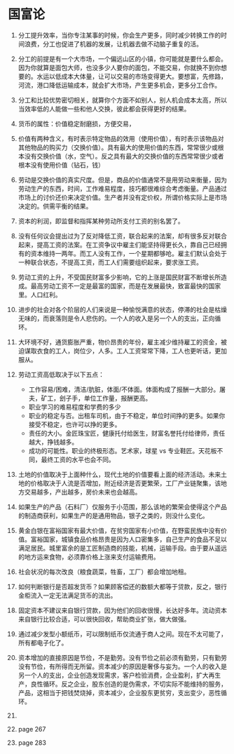 # 国富论

1. 分工提升效率，当你专注某事的时候，你会生产更多，同时减少转换工作的时间浪费，分工也促进了机器的发展，让机器去做不动脑子重复的活。
2. 分工的前提是有一个大市场，一个偏远山区的小镇，你可能就是要什么都会。因为你就算是面包大师，也没多少人要你的面包，不能交易，你就换不到你想要的。水运以低成本大体量，让可以交易的市场变得更大。要想富，先修路，河流，港口降低运输成本，就会扩大市场，产生更多机会，更多分工合作。
3. 分工和比较优势密切相关，就算你个方面不如别人，别人机会成本太高，所以当效率低的人能做一些和他人交换，彼此都会获得更好的结果。
4. 货币的属性：价值稳定耐磨损，方便交易，
5. 价值有两种含义，有时表示特定物品的效用（使用价值），有时表示该物品对其他物品的购买力（交换价值）。具有最大的使用价值的东西，常常很少或根本没有交换价值（水，空气）。反之具有最大的交换价值的东西常常很少或者根本没有使用价值（钻石，钱）
6. 劳动是交换价值的真实尺度。但是，商品的价值通常不是用劳动来衡量，因为劳动生产的东西，时间，工作难易程度，技巧都很难综合考虑衡量。产品通过市场上的讨价还价来决定价值。生产者并没有定价权，所谓价格实际上是市场决定的。供需平衡的结果。
7. 资本的利润，即监督和指挥某种劳动所支付工资的别名罢了。
8. 没有任何议会提出过为了反对降低工资，联合起来的法案，却有很多反对联合起来，提高工资的法案。在工资争议中雇主们能坚持得更长久，靠自己已经拥有的资本维持一两年。而工人没有工作，一个星期都够呛。雇主们默认会处于一种联合状态，不提高工资，而工人们需要组织起来，要求涨工资。
9. 劳动工资的上升，不受国民财富多少影响，它的上涨是国民财富不断增长所造成。最高劳动工资不一定是最富的国家，而是在发展最快，致富最快的国家里。人口红利。
10. 进步的社会对各个阶层的人们来说是一种愉悦满意的状态，停滞的社会是枯燥无味的，而衰落则是令人悲伤的。一个人的收入是另一个人的支出，正向循环。
11. 大环境不好，通货膨胀严重，物价昂贵的年份，雇主减少维持雇工的资金，被迫谋取衣食的工人，岗位少，人多。工人工资常常下降，工人也更听话，更加服从。
12. 劳动工资高低取决于以下五点：
    - 工作容易/困难，清洁/肮脏，体面/不体面。体面构成了报酬一大部分。屠夫，矿工，刽子手，单位工作量，报酬更高。
    - 职业学习的难易程度和学费的多少
    - 职业的稳定与否。出租车司机，由于不稳定，单位时间挣的更多。如果你接受不稳定，也许可以挣的更多。
    - 责任的大小。金匠珠宝匠，健康托付给医生，财富名誉托付给律师，责任越大，挣钱越多。
    - 成功的可能性。职业的终极形态。艺术家，球星 vs 专业鞋匠。天花板不同，最终工资的水平也会不同。
13. 土地的价值取决于上面种什么，现代土地的价值要看上面的经济活动。未来土地的价格取决于人流是否增加，附近经济是否更繁荣，工厂产业链聚集，该地方交易越多，产出越多，房价未来也会越高。
14. 如果生产的产品（石料厂）仅服务于小范围，那么该地的繁荣会使得这个产品的制造商获利，如果生产的是通用物品，银子之类的，则没什么变化。
15. 黄金白银在富裕国家有最大价值，在贫穷国家有小价值，在野蛮民族中没有价值。富裕国家，城镇食品价格昂贵是因为人口密集多，自己生产的食品不足以满足居民。城里富余的是工匠制造商的技能，机械，运输手段。由于要从遥远的地方运来食物，必须靠价格上涨来支付运输费用。
16. 社会状况的每次改良（粮食蔬菜，牲畜，工厂）都会增加地租。
17. 如何判断银行是否超发货币？如果顾客偿还的数额大都等于贷款，反之，银行金柜流入一定无法满足货币的流出。
18. 固定资本不建议来自银行贷款，因为他们的回收很慢，长达好多年。流动资本来自银行比较合适，可以很快回收，帮助商业扩张，做大做强。
19. 通过减少发型小额纸币，可以限制纸币仅流通于商人之间。现在不太可能了，所有都电子化了。
20. 资本增加的直接原因是节俭，不是勤劳。没有节俭之前必须有勤劳，只有勤劳没有节俭，有所得而无所留。资本减少的原因是奢侈与妄为。一个人的收入是另一个人的支出，企业创造发现需求，客户检验消费，企业盈利，扩大再生产，良性循环。反之企业，股东创造的是伪需求，不切实际不能维持的服务，产品，这相当于把钱焚烧掉，资本减少，企业股东更贫穷，支出变少，恶性循环。 
21. 




9. page 267
10. page 283



